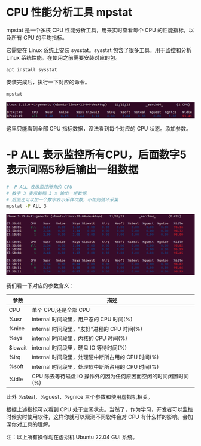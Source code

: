 # CPU 性能分析工具 mpstat

mpstat 是一个多核 CPU 性能分析工具，用来实时查看每个 CPU 的性能指标，以及所有 CPU 的平均指标。

它需要在 Linux 系统上安装 sysstat。sysstat 包含了很多工具，用于监控和分析 Linux 系统性能。在使用之前需要安装对应的包。

```bash
apt install sysstat
```

安装完成后，执行一下对应的命令。

```bash
mpstat
```

![mpstat](./sysstat-mpstat.png)

这里只能看到全部 CPU 指标数据，没法看到每个对应的 CPU 状态。添加参数。

# -P ALL 表示监控所有CPU，后面数字5表示间隔5秒后输出一组数据

```bash
# -P ALL 表示监控所有的 CPU
# 数字 3 表示每隔 3 s 输出一组数据
# 后面还可以加一个数字表示采样次数，不加则循环采集
mpstat -P ALL 3
```
![mpstat-all](./sysstat-mpstat-all.png)

我们看一下对应的参数含义：

|   参数   | 描述  |
|  ---------  | --------- |
| CPU  | 单个 CPU,还是全部 CPU |
| %usr  | internal 时间段里，用户态的 CPU 时间(%) |
| %nice  | internal 时间段里，“友好”进程的 CPU 时间(%) |
| %sys | internal 时间段里，内核的 CPU 时间(%) |
| $iowait | internal 时间段里，硬盘 IO 等待时间(%) |
| %irq | internal 时间段里，处理硬中断所占用的 CPU 时间(%) | 
| %soft | internal 时间段里，处理软中断所占用的 CPU 时间(%) |
| %idle | CPU 除去等待磁盘 IO 操作外的因为任何原因而空闲的时间闲置时间(%) |


此外  %steal，%guest，%gnice 三个参数和使用虚拟机相关。

根据上述指标可以看到 CPU 处于空闲状态。当然了，作为学习，开发者可以监控时候实时使用软件，这样你就可以观测不同软件会对 CPU 有什么样的影响。会加深你对工具的理解。

注：以上所有操作均在虚拟机 Ubuntu 22.04 GUI 系统。